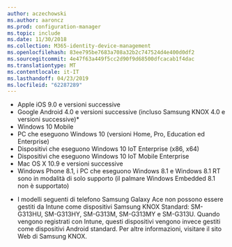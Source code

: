 ```yaml
---
author: aczechowski
ms.author: aaroncz
ms.prod: configuration-manager
ms.topic: include
ms.date: 11/30/2018
ms.collection: M365-identity-device-management
ms.openlocfilehash: 83ee795be7683a708a32b2c747524d4e400d0df2
ms.sourcegitcommit: 4e47f63a449f5cc2d90f9d68500dfcacab1f4dac
ms.translationtype: MT
ms.contentlocale: it-IT
ms.lasthandoff: 04/23/2019
ms.locfileid: "62287289"
---
```

- Apple iOS 9.0 e versioni successive
- Google Android 4.0 e versioni successive (incluso Samsung KNOX 4.0 e versioni successive)*
- Windows 10 Mobile
- PC che eseguono Windows 10 (versioni Home, Pro, Education ed Enterprise)
- Dispositivi che eseguono Windows 10 IoT Enterprise (x86, x64)
- Dispositivi che eseguono Windows 10 IoT Mobile Enterprise
- Mac OS X 10.9 e versioni successive
- Windows Phone 8.1, i PC che eseguono Windows 8.1 e Windows 8.1 RT sono in modalità di solo supporto (il palmare Windows Embedded 8.1 non è supportato)

* I modelli seguenti di telefono Samsung Galaxy Ace non possono essere gestiti da Intune come dispositivi Samsung KNOX Standard: SM-G313HU, SM-G313HY, SM-G313M, SM-G313MY e SM-G313U. Quando vengono registrati con Intune, questi dispositivi vengono invece gestiti come dispositivi Android standard. Per altre informazioni, visitare il sito Web di Samsung KNOX.
